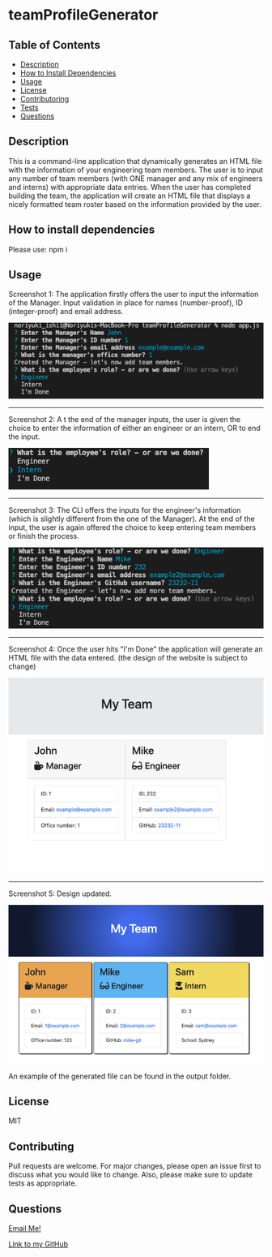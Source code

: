 # teamProfileGenerator

## Table of Contents

- [Description](#description)
- [How to Install Dependencies](#how-to-install-dependencies)
- [Usage](#usage)
- [License](#license)
- [Contributoring](#contributing)
- [Tests](#tests)
- [Questions](#questions)

## Description

This is a command-line application that dynamically generates an HTML file with the information of your engineering team members. The user is to input any number of team members (with ONE manager and any mix of engineers and interns) with appropriate data entries. When the user has completed building the team, the application will create an HTML file that displays a nicely formatted team roster based on the information provided by the user.

## How to install dependencies

Please use: npm i

## Usage

Screenshot 1: The application firstly offers the user to input the information of the Manager. Input validation in place for names (number-proof), ID (integer-proof) and email address.

![](./img/team1.png)

---

Screenshot 2: A t the end of the manager inputs, the user is given the choice to enter the information of either an engineer or an intern, OR to end the input.

![](./img/team2.png)

---

Screenshot 3: The CLI offers the inputs for the engineer's information (which is slightly different from the one of the Manager). At the end of the input, the user is again offered the choice to keep entering team members or finish the process.

![](./img/team3.png)

---

Screenshot 4: Once the user hits "I'm Done" the application will generate an HTML file with the data entered. (the design of the website is subject to change)

![](./img/team4.png)

---

Screenshot 5: Design updated.

![](./img/team5.png)

An example of the generated file can be found in the output folder.

## License

MIT

## Contributing

Pull requests are welcome. For major changes, please open an issue first to discuss what you would like to change. Also, please make sure to update tests as appropriate.

## Questions

[Email Me!](mailto:nishii.dev.syd@gmail.com)

[Link to my GitHub](https://github.com/noriyuki-ishii-820)
